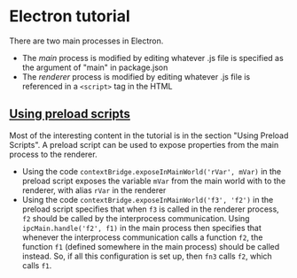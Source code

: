# Electron tutorial

There are two main processes in Electron.

- The *main* process is modified by editing whatever .js file is specified as the argument of "main" in package.json
- The *renderer* process is modified by editing whatever .js file is referenced in a `<script>` tag in the HTML

##  [Using preload scripts](https://www.electronjs.org/docs/latest/tutorial/tutorial-preload)

Most of the interesting content in the tutorial is in the section "Using Preload Scripts". A preload script can be used to expose properties from the main process to the renderer.

- Using the code `contextBridge.exposeInMainWorld('rVar', mVar)` in the preload script exposes the variable `mVar` from the main world with to the renderer, with alias `rVar` in the renderer
- Using the code `contextBridge.exposeInMainWorld('f3', 'f2')` in the preload script specifies that when `f3` is called in the renderer process, `f2` should be called by the interprocess communication. Using `ipcMain.handle('f2', f1)`  in the main process then specifies that whenever the interprocess communication calls a function `f2`, the function `f1` (defined somewhere in the main process) should be called instead. So, if all this configuration is set up, then `fn3` calls `f2`, which calls `f1`.


